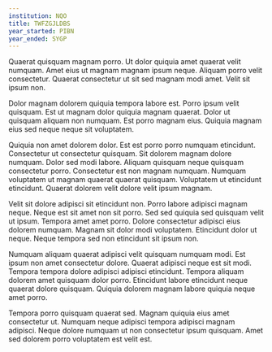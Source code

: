 ```yaml
---
institution: NQO
title: TWFZGJLDBS
year_started: PIBN
year_ended: SYGP
---
```


Quaerat quisquam magnam porro. Ut dolor quiquia amet quaerat velit numquam. Amet eius ut magnam magnam ipsum neque. Aliquam porro velit consectetur. Quaerat consectetur ut sit sed magnam modi amet. Velit sit ipsum non.

Dolor magnam dolorem quiquia tempora labore est. Porro ipsum velit quisquam. Est ut magnam dolor quiquia magnam quaerat. Dolor ut quisquam aliquam non numquam. Est porro magnam eius. Quiquia magnam eius sed neque neque sit voluptatem.

Quiquia non amet dolorem dolor. Est est porro porro numquam etincidunt. Consectetur ut consectetur quisquam. Sit dolorem magnam dolore numquam. Dolor sed modi labore. Aliquam quisquam neque quisquam consectetur porro. Consectetur est non magnam numquam. Numquam voluptatem ut magnam quaerat quaerat quisquam. Voluptatem ut etincidunt etincidunt. Quaerat dolorem velit dolore velit ipsum magnam.

Velit sit dolore adipisci sit etincidunt non. Porro labore adipisci magnam neque. Neque est sit amet non sit porro. Sed sed quiquia sed quisquam velit ut ipsum. Tempora amet amet porro. Dolore consectetur adipisci eius dolorem numquam. Magnam sit dolor modi voluptatem. Etincidunt dolor ut neque. Neque tempora sed non etincidunt sit ipsum non.

Numquam aliquam quaerat adipisci velit quisquam numquam modi. Est ipsum non amet consectetur dolore. Quaerat adipisci neque est sit modi. Tempora tempora dolore adipisci adipisci etincidunt. Tempora aliquam dolorem amet quisquam dolor porro. Etincidunt labore etincidunt neque quaerat dolore quisquam. Quiquia dolorem magnam labore quiquia neque amet porro.

Tempora porro quisquam quaerat sed. Magnam quiquia eius amet consectetur ut. Numquam neque adipisci tempora adipisci magnam adipisci. Neque dolore numquam ut non consectetur ipsum quisquam. Amet sed dolorem porro voluptatem est velit est.
    